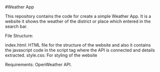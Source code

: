 #Weather App

This repository contains the code for create a simple Weather App. It is a website it shows the weather of the district or place which entered in the search bar.

File Structure:

index.html: HTML file for the structure of the website and also it contains the javascript code in the script tag where the API is connected and details extracted.
style.css: For styling of the website

Requirements:
OpenWeather API.



